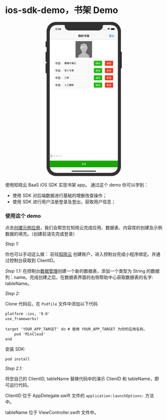 # ios-sdk-demo，书架 Demo

<p align="center"><img src="../assets/ios-sdk-demo.png" width = "250"/></p>

使用知晓云 BaaS iOS SDK 实现书架 app。
通过这个 demo 你可以学到：

- 使用 SDK 对后端数据进行基础的增删改查操作；
- 使用 SDK 进行用户注册登录及登出，获取用户信息；

### 使用这个 demo

点击<a href="https://cloud.minapp.com/dashboard/?demo=bookshelf-demo" target="_blank">创建示例应用</a>，我们会帮您在知晓云完成应用、数据表、内容库的创建及示例数据的填充。（创建前请先完成登录）

*Step 1:*

你也可以手动这么做：
前往[知晓云](https://cloud.minapp.com) 创建账户，进入控制台完成小程序绑定。并通过控制台获取到 ClientID。

*Step 1.1:*
在控制台[数据管理](https://cloud.minapp.com/hydrogen/flex/schema/)创建一个新的数据表，添加一个类型为 String 的数据列：name。完成创建之后，在数据表界面的右侧帮助中心获取数据表的名字: tableName。

*Step 2:*

Clone 代码后，在 `Podfile` 文件中添加以下代码

```
platform :ios, '9.0'
use_frameworks!

target 'YOUR_APP_TARGET' do # 替换 YOUR_APP_TARGET 为你的应用名称。
    pod 'MinCloud'
end
```

安装 SDK:

```
pod install
```
*Step 2.1:*

将您自己的 ClientID, tableName 替换代码中的演示 ClienID 和 tableName，即可运行代码。

ClientID 位于 AppDelegate.swift 文件的 `application:launchOptions:` 方法中。

tableName 位于 ViewController.swift 文件中。
